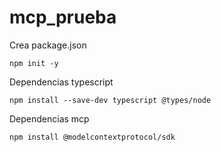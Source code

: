 # mcp_prueba
Crea package.json
```
npm init -y
```
Dependencias typescript
```
npm install --save-dev typescript @types/node
```

Dependencias mcp
```
npm install @modelcontextprotocol/sdk
```